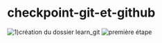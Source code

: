 # checkpoint-git-et-github
![1)création du dossier learn_git](https://user-images.githubusercontent.com/76696366/218114455-418ca275-1f1b-4851-984c-af8a2670db3a.png)
![première étape ](https://user-images.githubusercontent.com/76696366/218114923-30767fa5-6397-476e-a396-80d8c53f6a6e.png)
